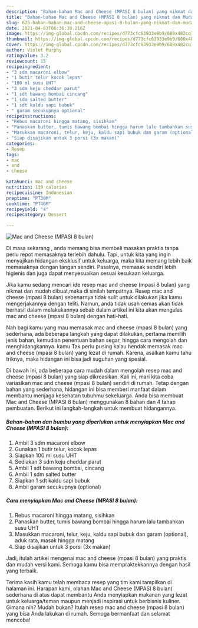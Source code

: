 ```yaml
---
description: "Bahan-bahan Mac and Cheese (MPASI 8 bulan) yang nikmat dan Mudah Dibuat"
title: "Bahan-bahan Mac and Cheese (MPASI 8 bulan) yang nikmat dan Mudah Dibuat"
slug: 625-bahan-bahan-mac-and-cheese-mpasi-8-bulan-yang-nikmat-dan-mudah-dibuat
date: 2021-04-03T06:36:39.216Z
image: https://img-global.cpcdn.com/recipes/d773cfc63933e9b9/680x482cq70/mac-and-cheese-mpasi-8-bulan-foto-resep-utama.jpg
thumbnail: https://img-global.cpcdn.com/recipes/d773cfc63933e9b9/680x482cq70/mac-and-cheese-mpasi-8-bulan-foto-resep-utama.jpg
cover: https://img-global.cpcdn.com/recipes/d773cfc63933e9b9/680x482cq70/mac-and-cheese-mpasi-8-bulan-foto-resep-utama.jpg
author: Violet Murphy
ratingvalue: 3.2
reviewcount: 15
recipeingredient:
- "3 sdm macaroni elbow"
- "1 butir telur kocok lepas"
- "100 ml susu UHT"
- "3 sdm keju cheddar parut"
- "1 sdt bawang bombai cincang"
- "1 sdm salted butter"
- "1 sdt kaldu sapi bubuk"
- " garam secukupnya optional"
recipeinstructions:
- "Rebus macaroni hingga matang, sisihkan"
- "Panaskan butter, tumis bawang bombai hingga harum lalu tambahkan susu UHT"
- "Masukkan macaroni, telur, keju, kaldu sapi bubuk dan garam (optional), aduk rata, masak hingga matang"
- "Siap disajikan untuk 3 porsi (3x makan)"
categories:
- Resep
tags:
- mac
- and
- cheese

katakunci: mac and cheese 
nutrition: 139 calories
recipecuisine: Indonesian
preptime: "PT30M"
cooktime: "PT46M"
recipeyield: "4"
recipecategory: Dessert

---
```



![Mac and Cheese (MPASI 8 bulan)](https://img-global.cpcdn.com/recipes/d773cfc63933e9b9/680x482cq70/mac-and-cheese-mpasi-8-bulan-foto-resep-utama.jpg)

Di masa  sekarang , anda memang bisa membeli masakan praktis tanpa perlu repot memasaknya terlebih dahulu. Tapi, untuk kita yang ingin menyajikan hidangan eksklusif untuk keluarga, maka kita memang lebih baik memasaknya dengan tangan sendiri. Pasalnya, memasak sendiri lebih higienis dan juga dapat menyesuaikan sesuai kesukaan keluarga.

Jika kamu sedang mencari ide resep mac and cheese (mpasi 8 bulan) yang nikmat dan mudah dibuat,maka di sinilah tempatnya. Resep mac and cheese (mpasi 8 bulan)  sebenarnya tidak sulit untuk dilakukan jika kamu mengerjakannya dengan teliti. Namun, anda tidak usah cemas akan tidak berhasil dalam melakukannya 
sebab dalam artikel ini kita akan mengulas mac and cheese (mpasi 8 bulan) dengan hati-hati.  



Nah bagi kamu yang mau memasak mac and cheese (mpasi 8 bulan) yang sederhana, ada beberapa langkah yang dapat dilakukan, pertama memilih jenis bahan, kemudian penentuan bahan segar, hingga cara mengolah dan menghidangkannya. kamu Tak perlu pusing kalau hendak memasak mac and cheese (mpasi 8 bulan) yang lezat di rumah. Karena, asalkan kamu  tahu triknya, maka hidangan ini bisa jadi suguhan yang spesial.

Di bawah ini, ada beberapa cara mudah dalam mengolah resep mac and cheese (mpasi 8 bulan) yang siap dikreasikan. Kali ini, mari kita coba variasikan mac and cheese (mpasi 8 bulan) sendiri di rumah. Tetap dengan bahan yang sederhana, hidangan ini bisa memberi manfaat dalam membantu menjaga kesehatan tubuhmu sekeluarga. Anda bisa membuat Mac and Cheese (MPASI 8 bulan) menggunakan 8 bahan dan 4 tahap pembuatan. Berikut ini langkah-langkah untuk membuat hidangannya.

<!--inarticleads1-->

##### Bahan-bahan dan bumbu yang diperlukan untuk menyiapkan Mac and Cheese (MPASI 8 bulan):

1. Ambil 3 sdm macaroni elbow
1. Gunakan 1 butir telur, kocok lepas
1. Siapkan 100 ml susu UHT
1. Sediakan 3 sdm keju cheddar parut
1. Ambil 1 sdt bawang bombai, cincang
1. Ambil 1 sdm salted butter
1. Siapkan 1 sdt kaldu sapi bubuk
1. Ambil  garam secukupnya (optional)




<!--inarticleads2-->

##### Cara menyiapkan Mac and Cheese (MPASI 8 bulan):

1. Rebus macaroni hingga matang, sisihkan
1. Panaskan butter, tumis bawang bombai hingga harum lalu tambahkan susu UHT
1. Masukkan macaroni, telur, keju, kaldu sapi bubuk dan garam (optional), aduk rata, masak hingga matang
1. Siap disajikan untuk 3 porsi (3x makan)




Jadi, itulah artikel mengenai  mac and cheese (mpasi 8 bulan)  yang praktis dan mudah versi kami. Semoga kamu bisa mempraktekkannya dengan hasil yang terbaik. 

Terima kasih kamu telah membaca resep yang tim kami tampilkan di halaman ini. Harapan kami, olahan  Mac and Cheese (MPASI 8 bulan) sederhana di atas dapat membantu Anda menyiapkan makanan yang lezat untuk keluarga/teman maupun menjadi inspirasi untuk berbisnis kuliner. Gimana nih? Mudah bukan? Itulah resep mac and cheese (mpasi 8 bulan) yang bisa Anda lakukan di rumah. Semoga bermanfaat dan selamat mencoba!

